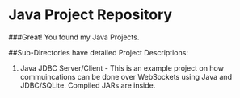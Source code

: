 # Java Project Repository

###Great! You found my Java Projects.

##Sub-Directories have detailed Project Descriptions:

1. Java JDBC Server/Client - This is an example project on how commuincations can be done over WebSockets using Java and JDBC/SQLite. Compiled JARs are inside.
